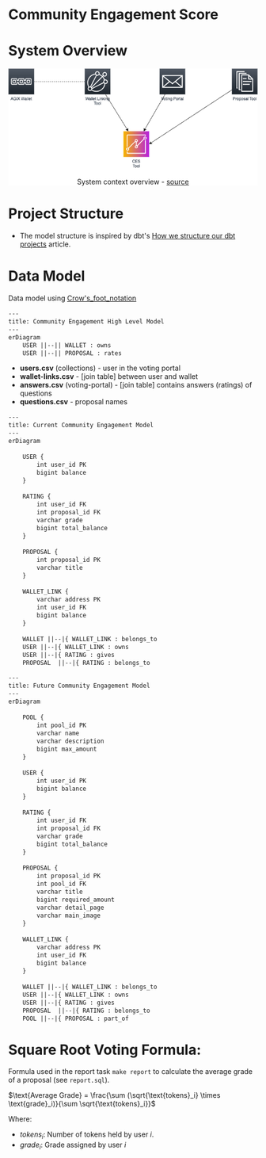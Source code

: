 # Community Engagement Score

# System Overview

<div align="center" style="background-color:white">
    <img src="docs/images/system_overview.png" alt="System context overview">
    <p>
        System context overview - <a target="__blank" href="docs/images/system_overview.drawio">source</a>
    </p>
</div>

# Project Structure
* The model structure is inspired by dbt's [How we structure our dbt projects](https://docs.getdbt.com/best-practices/how-we-structure/1-guide-overview) article.

# Data Model
Data model using [Crow's_foot_notation](https://en.wikipedia.org/wiki/Entity%E2%80%93relationship_model#Crow's_foot_notation)
```mermaid
---
title: Community Engagement High Level Model
---
erDiagram
    USER ||--|| WALLET : owns
    USER ||--|| PROPOSAL : rates
```

* **users.csv** (collections) - user in the voting portal
* **wallet-links.csv** - [join table] between user and wallet
* **answers.csv** (voting-portal) - [join table] contains answers (ratings) of questions
* **questions.csv** - proposal names


```mermaid
---
title: Current Community Engagement Model
---
erDiagram

    USER {
        int user_id PK
        bigint balance
    }

    RATING {
        int user_id FK
        int proposal_id FK
        varchar grade
        bigint total_balance
    }

    PROPOSAL {
        int proposal_id PK
        varchar title
    }

    WALLET_LINK {
        varchar address PK
        int user_id FK
        bigint balance
    }

    WALLET ||--|{ WALLET_LINK : belongs_to
    USER ||--|{ WALLET_LINK : owns
    USER ||--|{ RATING : gives
    PROPOSAL  ||--|{ RATING : belongs_to
```

```mermaid
---
title: Future Community Engagement Model
---
erDiagram

    POOL {
        int pool_id PK
        varchar name
        varchar description
        bigint max_amount
    }

    USER {
        int user_id PK
        bigint balance
    }

    RATING {
        int user_id FK
        int proposal_id FK
        varchar grade
        bigint total_balance
    }

    PROPOSAL {
        int proposal_id PK
        int pool_id FK
        varchar title
        bigint required_amount
        varchar detail_page
        varchar main_image
    }

    WALLET_LINK {
        varchar address PK
        int user_id FK
        bigint balance
    }

    WALLET ||--|{ WALLET_LINK : belongs_to
    USER ||--|{ WALLET_LINK : owns
    USER ||--|{ RATING : gives
    PROPOSAL  ||--|{ RATING : belongs_to
    POOL ||--|{ PROPOSAL : part_of
```

# Square Root Voting Formula:
Formula used in the report task `make report` to calculate the average grade of a proposal (see `report.sql`).

$\text{Average Grade} = \frac{\sum (\sqrt{\text{tokens}_i} \times \text{grade}_i)}{\sum \sqrt{\text{tokens}_i}}$

Where:
* $tokens_i$: Number of tokens held by user $i$.
* $grade_i$: Grade assigned by user $i$
